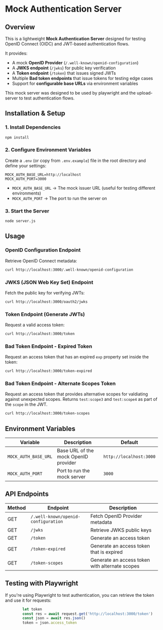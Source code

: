 # Mock Authentication Server

## Overview

This is a lightweight **Mock Authentication Server** designed for testing OpenID Connect (OIDC) and JWT-based authentication flows. 

It provides:

- A mock **OpenID Provider** (`/.well-known/openid-configuration`)
- A **JWKS endpoint** (`/jwks`) for public key verification
- A **Token endpoint** (`/token`) that issues signed JWTs
- Multiple **Bad token endpoints** that issue tokens for testing edge cases
- Support for **configurable base URLs** via environment variables

This mock server was designed to be used by playwright and the upload-server to test authentication flows.

## Installation & Setup

### **1. Install Dependencies**

```sh
npm install
```

### **2. Configure Environment Variables**

Create a `.env` (or copy from `.env.example`) file in the root directory and define your settings:

```
MOCK_AUTH_BASE_URL=http://localhost
MOCK_AUTH_PORT=3000
```

- `MOCK_AUTH_BASE_URL` → The mock issuer URL (useful for testing different environments)
- `MOCK_AUTH_PORT` → The port to run the server on

### **3. Start the Server**

```sh
node server.js
```

## Usage

### **OpenID Configuration Endpoint**

Retrieve OpenID Connect metadata:

```sh
curl http://localhost:3000/.well-known/openid-configuration
```

### **JWKS (JSON Web Key Set) Endpoint**

Fetch the public key for verifying JWTs:

```sh
curl http://localhost:3000/oauth2/jwks
```

### **Token Endpoint (Generate JWTs)**

Request a valid access token:

```sh
curl http://localhost:3000/token
```

### **Bad Token Endpoint - Expired Token**

Request an access token that has an expired `exp` property set inside the token:

```sh
curl http://localhost:3000/token-expired
```

### **Bad Token Endpoint - Alternate Scopes Token**

Request an access token that provides alternative scopes for valdiating against unexpected scopes. Returns `test:scope3` and `test:scope4` as part of the `scope` in the JWT.

```sh
curl http://localhost:3000/token-scopes
```

## Environment Variables

| Variable             | Description                                      | Default                |
|----------------------|--------------------------------------------------|------------------------|
| `MOCK_AUTH_BASE_URL` | Base URL of the mock OpenID provider             | `http://localhost:3000`|
| `MOCK_AUTH_PORT`     | Port to run the mock server                      | `3000`                 |

## API Endpoints

| Method | Endpoint                                   | Description 
|--------|--------------------------------------------|------------
| GET    | `/.well-known/openid-configuration`        | Fetch OpenID Provider metadata
| GET    | `/jwks`                                    | Retrieve JWKS public keys
| GET    | `/token`                                   | Generate an access token
| GET    | `/token-expired`                           | Generate an access token that is expired
| GET    | `/token-scopes`                            | Generate an access token with alternate scopes

## Testing with Playwright

If you're using Playwright to test authentication, you can retrieve the token and use it for requests:

```js
        let token
        const res = await request.get('http://localhost:3000/token')
        const json = await res.json()
        token = json.access_token
```